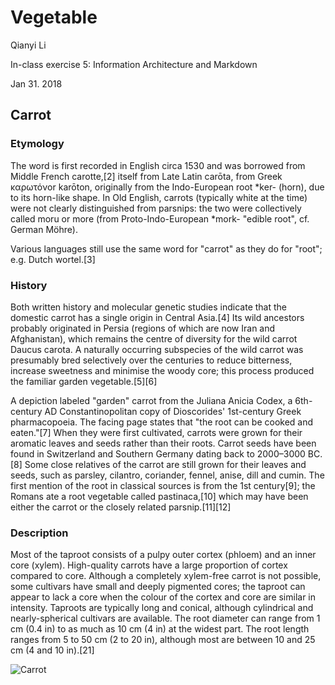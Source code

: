 # Vegetable

Qianyi Li

In-class exercise 5: Information Architecture and Markdown

Jan 31. 2018

## Carrot
### Etymology
The word is first recorded in English circa 1530 and was borrowed from Middle French carotte,[2] itself from Late Latin carōta, from Greek καρωτόνor karōton, originally from the Indo-European root *ker- (horn), due to its horn-like shape. In Old English, carrots (typically white at the time) were not clearly distinguished from parsnips: the two were collectively called moru or more (from Proto-Indo-European *mork- "edible root", cf. German Möhre).

Various languages still use the same word for "carrot" as they do for "root"; e.g. Dutch wortel.[3]

### History

Both written history and molecular genetic studies indicate that the domestic carrot has a single origin in Central Asia.[4] Its wild ancestors probably originated in Persia (regions of which are now Iran and Afghanistan), which remains the centre of diversity for the wild carrot Daucus carota. A naturally occurring subspecies of the wild carrot was presumably bred selectively over the centuries to reduce bitterness, increase sweetness and minimise the woody core; this process produced the familiar garden vegetable.[5][6]

A depiction labeled "garden" carrot from the Juliana Anicia Codex, a 6th-century AD Constantinopolitan copy of Dioscorides' 1st-century Greek pharmacopoeia. The facing page states that "the root can be cooked and eaten."[7]
When they were first cultivated, carrots were grown for their aromatic leaves and seeds rather than their roots. Carrot seeds have been found in Switzerland and Southern Germany dating back to 2000–3000 BC.[8] Some close relatives of the carrot are still grown for their leaves and seeds, such as parsley, cilantro, coriander, fennel, anise, dill and cumin. The first mention of the root in classical sources is from the 1st century[9]; the Romans ate a root vegetable called pastinaca,[10] which may have been either the carrot or the closely related parsnip.[11][12]

### Description

Most of the taproot consists of a pulpy outer cortex (phloem) and an inner core (xylem). High-quality carrots have a large proportion of cortex compared to core. Although a completely xylem-free carrot is not possible, some cultivars have small and deeply pigmented cores; the taproot can appear to lack a core when the colour of the cortex and core are similar in intensity. Taproots are typically long and conical, although cylindrical and nearly-spherical cultivars are available. The root diameter can range from 1 cm (0.4 in) to as much as 10 cm (4 in) at the widest part. The root length ranges from 5 to 50 cm (2 to 20 in), although most are between 10 and 25 cm (4 and 10 in).[21]

![Carrot](https://www.organicfacts.net/wp-content/uploads/Carrot1.jpg)





 

